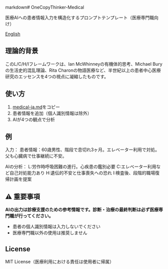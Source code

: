 markdown# OneCopyThinker-Medical

医療AIへの患者情報入力を構造化するプロンプトテンプレート（医療専門職向け）

[English](README.en.md)

## 理論的背景

このL/C/H/Iフレームワークは、Ian McWhinneyの有機体的思考、Michael Buryの生活史的混乱理論、Rita Charonの物語医療など、半世紀以上の患者中心医療研究のエッセンスを4つの視点に凝縮したものです。

## 使い方

1. [medical-ja.md](medical-ja.md)をコピー
2. 患者情報を追加（個人識別情報は除外）
3. AIが4つの観点で分析

## 例

入力：
患者情報：60歳男性、階段で息切れ3ヶ月。エレベーター利用で対処。父も心臓病で仕事継続に不安。

AIの分析：
L:労作時呼吸困難の進行。心疾患の鑑別必要
C:エレベーター利用など自己対処能力あり
H:遺伝的不安と仕事喪失への恐れ
I:検査後、段階的職場復帰計画を提案

## ⚠️ 重要事項

**AIの出力は診療支援のための参考情報です。診断・治療の最終判断は必ず医療専門職が行ってください。**

- 患者の個人識別情報は入力しないでください
- 医療専門職以外の使用は推奨しません

## License

MIT License（医療利用における責任は使用者に帰属）
